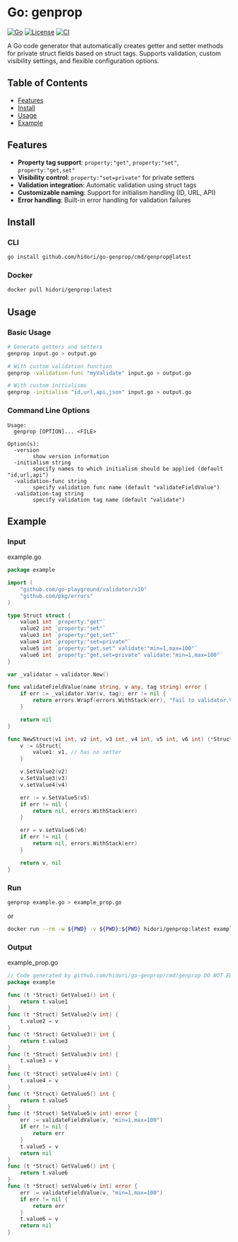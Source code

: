 # Go: genprop

[![Go](https://img.shields.io/badge/Go-1.21+-blue.svg)](https://golang.org)
[![License](https://img.shields.io/badge/License-MIT-green.svg)](LICENSE)
[![CI](https://github.com/hidori/go-genprop/workflows/CI/badge.svg?branch=main)](https://github.com/hidori/go-genprop/actions)

A Go code generator that automatically creates getter and setter methods for private struct fields based on struct tags. Supports validation, custom visibility settings, and flexible configuration options.

## Table of Contents

- [Features](#features)
- [Install](#install)
- [Usage](#usage)
- [Example](#example)

## Features

- **Property tag support**: `property:"get"`, `property:"set"`, `property:"get,set"`
- **Visibility control**: `property:"set=private"` for private setters
- **Validation integration**: Automatic validation using struct tags
- **Customizable naming**: Support for initialism handling (ID, URL, API)
- **Error handling**: Built-in error handling for validation failures

## Install

### CLI

```bash
go install github.com/hidori/go-genprop/cmd/genprop@latest
```

### Docker

```bash
docker pull hidori/genprop:latest
```

## Usage

### Basic Usage

```bash
# Generate getters and setters
genprop input.go > output.go

# With custom validation function
genprop -validation-func "myValidate" input.go > output.go

# With custom initialisms
genprop -initialism "id,url,api,json" input.go > output.go
```

### Command Line Options

```text
Usage:
  genprop [OPTION]... <FILE>

Option(s):
  -version
        show version information
  -initialism string
        specify names to which initialism should be applied (default "id,url,api")
  -validation-func string
        specify validation func name (default "validateFieldValue")
  -validation-tag string
        specify validation tag name (default "validate")
```

## Example

### Input

example.go

```go
package example

import (
    "github.com/go-playground/validator/v10"
    "github.com/pkg/errors"
)

type Struct struct {
    value1 int `property:"get"`
    value2 int `property:"set"`
    value3 int `property:"get,set"`
    value4 int `property:"set=private"`
    value5 int `property:"get,set" validate:"min=1,max=100"`
    value6 int `property:"get,set=private" validate:"min=1,max=100"`
}

var _validator = validator.New()

func validateFieldValue(name string, v any, tag string) error {
    if err := _validator.Var(v, tag); err != nil {
        return errors.Wrapf(errors.WithStack(err), "fail to validator.Var() name='%s'", name)
    }

    return nil
}

func NewStruct(v1 int, v2 int, v3 int, v4 int, v5 int, v6 int) (*Struct, error) {
    v := &Struct{
        value1: v1, // has no setter
    }

    v.SetValue2(v2)
    v.SetValue3(v3)
    v.setValue4(v4)

    err := v.SetValue5(v5)
    if err != nil {
        return nil, errors.WithStack(err)
    }

    err = v.setValue6(v6)
    if err != nil {
        return nil, errors.WithStack(err)
    }

    return v, nil
}
```

### Run

```bash
genprop example.go > example_prop.go
```

or

```bash
docker run --rm -w ${PWD} -v ${PWD}:${PWD} hidori/genprop:latest example.go > example_prop.go
```

### Output

example_prop.go

```go
// Code generated by github.com/hidori/go-genprop/cmd/genprop DO NOT EDIT.
package example

func (t *Struct) GetValue1() int {
    return t.value1
}
func (t *Struct) SetValue2(v int) {
    t.value2 = v
}
func (t *Struct) GetValue3() int {
    return t.value3
}
func (t *Struct) SetValue3(v int) {
    t.value3 = v
}
func (t *Struct) setValue4(v int) {
    t.value4 = v
}
func (t *Struct) GetValue5() int {
    return t.value5
}
func (t *Struct) SetValue5(v int) error {
    err := validateFieldValue(v, "min=1,max=100")
    if err != nil {
        return err
    }
    t.value5 = v
    return nil
}
func (t *Struct) GetValue6() int {
    return t.value6
}
func (t *Struct) setValue6(v int) error {
    err := validateFieldValue(v, "min=1,max=100")
    if err != nil {
        return err
    }
    t.value6 = v
    return nil
}
```
